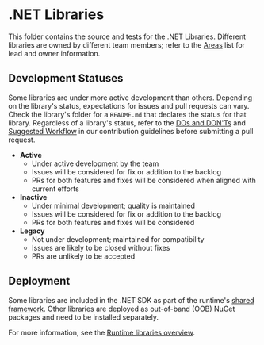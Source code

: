 # .NET Libraries

This folder contains the source and tests for the .NET Libraries. Different libraries are owned by different team members; refer to the [Areas](../../docs/area-owners.md#areas) list for lead and owner information.

## Development Statuses

Some libraries are under more active development than others. Depending on the library's status, expectations for issues and pull requests can vary. Check the library's folder for a `README.md` that declares the status for that library. Regardless of a library's status, refer to the [DOs and DON'Ts](../../CONTRIBUTING.md#dos-and-donts) and [Suggested Workflow](../../CONTRIBUTING.md#suggested-workflow) in our contribution guidelines before submitting a pull request.

- **Active**
  - Under active development by the team
  - Issues will be considered for fix or addition to the backlog
  - PRs for both features and fixes will be considered when aligned with current efforts
- **Inactive**
  - Under minimal development; quality is maintained
  - Issues will be considered for fix or addition to the backlog
  - PRs for both features and fixes will be considered
- **Legacy**
  - Not under development; maintained for compatibility
  - Issues are likely to be closed without fixes
  - PRs are unlikely to be accepted

## Deployment

Some libraries are included in the .NET SDK as part of the runtime's [shared framework](https://learn.microsoft.com/en-us/dotnet/standard/glossary#shared-framework). Other libraries are deployed as out-of-band (OOB) NuGet packages and need to be installed separately.

For more information, see the [Runtime libraries overview](https://learn.microsoft.com/en-us/dotnet/standard/runtime-libraries-overview).
